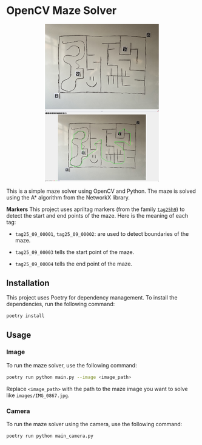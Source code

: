 # OpenCV Maze Solver

<p align="center">
<img src="images/IMG_0867.jpg" width="300" />   
<img src="images/IMG_0867_solved.jpg" width="300" />   
</p>

This is a simple maze solver using OpenCV and Python. The maze is solved using the A* algorithm from the NetworkX library.

**Markers** This project uses apriltag markers (from the family [`tag25h9`](https://github.com/AprilRobotics/apriltag-imgs/tree/master/tag25h9)) to detect the start and end points of the maze. Here is the meaning of each tag:

- `tag25_09_00001`, `tag25_09_00002`: are used to detect boundaries of the maze.

- `tag25_09_00003` tells the start point of the maze.

- `tag25_09_00004` tells the end point of the maze.

## Installation

This project uses Poetry for dependency management. To install the dependencies, run the following command:

```bash
poetry install
```

## Usage

### Image

To run the maze solver, use the following command:

```bash
poetry run python main.py --image <image_path>
```

Replace `<image_path>` with the path to the maze image you want to solve like `images/IMG_0867.jpg`.


### Camera

To run the maze solver using the camera, use the following command:

```bash
poetry run python main_camera.py
```